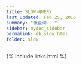 ```yaml
---
title: SLOW-QUERY
last_updated: Feb 25, 2016
summary: "慢查询..."
sidebar: mydoc_sidebar
permalink: db_slow.html
folder: slow
---
```


{% include links.html %}
